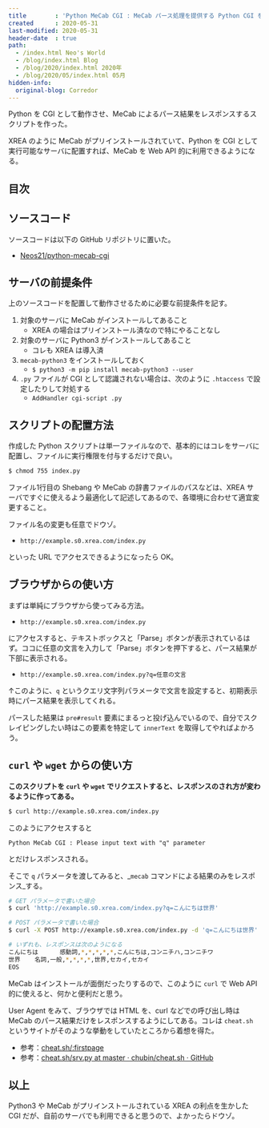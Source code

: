 ```yaml
---
title        : 'Python MeCab CGI : MeCab パース処理を提供する Python CGI を作ってみた'
created      : 2020-05-31
last-modified: 2020-05-31
header-date  : true
path:
  - /index.html Neo's World
  - /blog/index.html Blog
  - /blog/2020/index.html 2020年
  - /blog/2020/05/index.html 05月
hidden-info:
  original-blog: Corredor
---
```


Python を CGI として動作させ、MeCab によるパース結果をレスポンスするスクリプトを作った。

XREA のように MeCab がプリインストールされていて、Python を CGI として実行可能なサーバに配置すれば、MeCab を Web API 的に利用できるようになる。

## 目次

## ソースコード

ソースコードは以下の GitHub リポジトリに置いた。

- [Neos21/python-mecab-cgi](https://github.com/Neos21/python-mecab-cgi)

## サーバの前提条件

上のソースコードを配置して動作させるために必要な前提条件を記す。

1. 対象のサーバに MeCab がインストールしてあること
    - XREA の場合はプリインストール済なので特にやることなし
2. 対象のサーバに Python3 がインストールしてあること
    - コレも XREA は導入済
3. `mecab-python3` をインストールしておく
    - `$ python3 -m pip install mecab-python3 --user`
4. `.py` ファイルが CGI として認識されない場合は、次のように `.htaccess` で設定したりして対処する
    - `AddHandler cgi-script .py`

## スクリプトの配置方法

作成した Python スクリプトは単一ファイルなので、基本的にはコレをサーバに配置し、ファイルに実行権限を付与するだけで良い。

```bash
$ chmod 755 index.py
```

ファイル1行目の Shebang や MeCab の辞書ファイルのパスなどは、XREA サーバですぐに使えるよう最適化して記述してあるので、各環境に合わせて適宜変更すること。

ファイル名の変更も任意でドウゾ。

- `http://example.s0.xrea.com/index.py`

といった URL でアクセスできるようになったら OK。

## ブラウザからの使い方

まずは単純にブラウザから使ってみる方法。

- `http://example.s0.xrea.com/index.py`

にアクセスすると、テキストボックスと「Parse」ボタンが表示されているはず。ココに任意の文言を入力して「Parse」ボタンを押下すると、パース結果が下部に表示される。

- `http://example.s0.xrea.com/index.py?q=任意の文言`

↑このように、`q` というクエリ文字列パラメータで文言を設定すると、初期表示時にパース結果を表示してくれる。

パースした結果は `pre#result` 要素にまるっと投げ込んでいるので、自分でスクレイピングしたい時はこの要素を特定して `innerText` を取得してやればよかろう。

## `curl` や `wget` からの使い方

**このスクリプトを `curl` や `wget` でリクエストすると、レスポンスのされ方が変わるように作ってある。**

```bash
$ curl http://example.s0.xrea.com/index.py
```

このようにアクセスすると

```
Python MeCab CGI : Please input text with "q" parameter
```

とだけレスポンスされる。

そこで `q` パラメータを渡してみると、_`mecab` コマンドによる結果のみをレスポンス_する。

```bash
# GET パラメータで書いた場合
$ curl 'http://example.s0.xrea.com/index.py?q=こんにちは世界'

# POST パラメータで書いた場合
$ curl -X POST http://example.s0.xrea.com/index.py -d 'q=こんにちは世界'

# いずれも、レスポンスは次のようになる
こんにちは      感動詞,*,*,*,*,*,こんにちは,コンニチハ,コンニチワ
世界    名詞,一般,*,*,*,*,世界,セカイ,セカイ
EOS
```

MeCab はインストールが面倒だったりするので、このように `curl` で Web API 的に使えると、何かと便利だと思う。

User Agent をみて、ブラウザでは HTML を、curl などでの呼び出し時は MeCab のパース結果だけをレスポンスするようにしてある。コレは `cheat.sh` というサイトがそのような挙動をしていたところから着想を得た。

- 参考：[cheat.sh/:firstpage](http://cheat.sh/)
- 参考：[cheat.sh/srv.py at master · chubin/cheat.sh · GitHub](https://github.com/chubin/cheat.sh/blob/master/bin/srv.py)

## 以上

Python3 や MeCab がプリインストールされている XREA の利点を生かした CGI だが、自前のサーバでも利用できると思うので、よかったらドウゾ。

